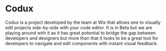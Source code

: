 # Codux

Codux is a project developed by the team at Wix that allows one to visually edit projects side-by-side with your code editor. It is in Beta but we are playing around with it as it has great potential to bridge the gap between developers and designers but more than that it looks to be a great tool for developers to navigate and edit components with instant visual feedback.
